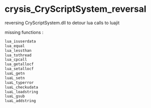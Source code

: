# crysis_CryScriptSystem_reversal
reversing CryScriptSystem.dll to detour lua calls to luajit

missing functions : 


```txt
lua_isuserdata
lua_equal
lua_lessthan
lua_tothread
lua_cpcall
lua_getallocf
lua_setallocf
luaL_getn
luaL_setn
luaL_typerror
luaL_checkudata
luaL_loadstring
luaL_gsub
luaL_addstring
```

